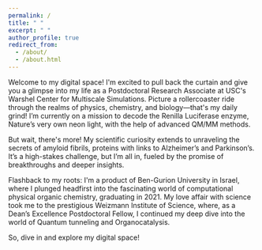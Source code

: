 ```yaml
---
permalink: /
title: " "
excerpt: " "
author_profile: true
redirect_from: 
  - /about/
  - /about.html
---
```


Welcome to my digital space! I'm excited to pull back the curtain and give you a glimpse into my life as a Postdoctoral Research Associate at USC's Warshel Center for Multiscale Simulations. Picture a rollercoaster ride through the realms of physics, chemistry, and biology—that's my daily grind! I’m currently on a mission to decode the Renilla Luciferase enzyme, Nature’s very own neon light, with the help of advanced QM/MM methods.

But wait, there's more! My scientific curiosity extends to unraveling the secrets of amyloid fibrils, proteins with links to Alzheimer’s and Parkinson’s. It’s a high-stakes challenge, but I’m all in, fueled by the promise of breakthroughs and deeper insights.

Flashback to my roots: I'm a product of Ben-Gurion University in Israel, where I plunged headfirst into the fascinating world of computational physical organic chemistry, graduating in 2021. My love affair with science took me to the prestigious Weizmann Institute of Science, where, as a Dean’s Excellence Postdoctoral Fellow, I continued my deep dive into the world of Quantum tunneling and Organocatalysis.

So, dive in and explore my digital space!

